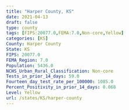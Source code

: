 ```yaml
---
title: "Harper County, KS"
date: 2021-04-13
draft: false
type: county
tags: [FIPS:20077.0,FEMA:7.0,Non-core,Yellow]
categories: [KS]
County: Harper County
State: KS
FIPS: 20077.0
FEMA_Region: 7.0
Population: 5436.0
NCHS_Urban_Rural_Classification: Non-core
Tests_in_prior_14_days: 59.0
Fourteen_day_test_rate_per_100000: 1085.0
Percent_Positivity_in_prior_14_days: 0.068
Level: Yellow
url: /states/KS/harper-county
---
```



